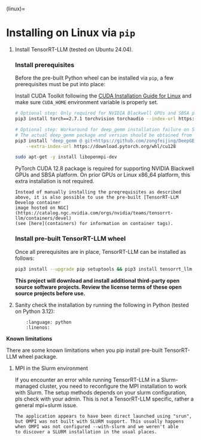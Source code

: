 (linux)=

# Installing on Linux via `pip`

1. Install TensorRT-LLM (tested on Ubuntu 24.04).

   ### Install prerequisites

   Before the pre-built Python wheel can be installed via `pip`, a few
   prerequisites must be put into place:

   Install CUDA Toolkit following the [CUDA Installation Guide for Linux](https://docs.nvidia.com/cuda/cuda-installation-guide-linux/) and
   make sure `CUDA_HOME` environment variable is properly set.

   ```bash
   # Optional step: Only required for NVIDIA Blackwell GPUs and SBSA platform
   pip3 install torch==2.7.1 torchvision torchaudio --index-url https://download.pytorch.org/whl/cu128

   # Optional step: Workaround for deep_gemm installation failure on SBSA platform
   # The actual deep_gemm package and version should be obtained from the requirements.txt file.
   pip3 install 'deep_gemm @ git+https://github.com/zongfeijing/DeepGEMM.git@a9d538ef4dff0326fe521c6ca0bfde115703b56a' \
       --extra-index-url https://download.pytorch.org/whl/cu128

   sudo apt-get -y install libopenmpi-dev
   ```

   PyTorch CUDA 12.8 package is required for supporting NVIDIA Blackwell GPUs and SBSA platform. On prior GPUs or Linux x86_64 platform, this extra installation is not required.

   ```{tip}
   Instead of manually installing the preqrequisites as described
   above, it is also possible to use the pre-built [TensorRT-LLM Develop container
   image hosted on NGC](https://catalog.ngc.nvidia.com/orgs/nvidia/teams/tensorrt-llm/containers/devel)
   (see [here](containers) for information on container tags).
   ```

   ### Install pre-built TensorRT-LLM wheel

   Once all prerequisites are in place, TensorRT-LLM can be installed as follows:

   ```bash
   pip3 install --upgrade pip setuptools && pip3 install tensorrt_llm
   ```
   **This project will download and install additional third-party open source software projects. Review the license terms of these open source projects before use.**

2. Sanity check the installation by running the following in Python (tested on Python 3.12):

    ```{literalinclude} ../../../examples/llm-api/quickstart_example.py
        :language: python
        :linenos:
    ```

**Known limitations**

There are some known limitations when you pip install pre-built TensorRT-LLM wheel package.

1. MPI in the Slurm environment

    If you encounter an error while running TensorRT-LLM in a Slurm-managed cluster, you need to reconfigure the MPI installation to work with Slurm.
    The setup methods depends on your slurm configuration, pls check with your admin. This is not a TensorRT-LLM specific, rather a general mpi+slurm issue.
    ```
    The application appears to have been direct launched using "srun",
    but OMPI was not built with SLURM support. This usually happens
    when OMPI was not configured --with-slurm and we weren't able
    to discover a SLURM installation in the usual places.
    ```
